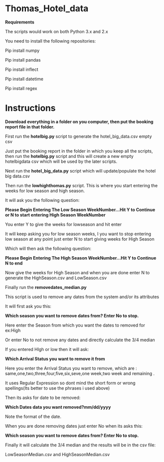 # Thomas_Hotel_data


**Requirements**

The scripts would work on both Python 3.x and 2.x

You need to install the following repositories:

Pip install numpy

Pip install pandas

Pip install inflect

Pip install datetime

Pip install regex

# Instructions

**Download everything in a folder on you computer, then put the booking report file in that  folder.**

First run the **hotelbig.py** script to generate the hotel\_big\_data.csv empty csv

Just put the booking report in the folder in which you keep all the scripts, then run the **hotelbig.py** script and this will create a new empty hotelbigdata csv which will be used by the later scripts.

Next run the **hotel\_big\_data.py** script which will update/populate the hotel big data.csv

Then run the **lowhighthomas.py** script. This is where you start entering the weeks for low season and high season.

It will ask you the following question:

**Please Begin Entering The Low Season WeekNumber...Hit Y to Continue or N to start entering High Season WeekNumber**

You enter Y to give the weeks for lowseason and hit enter

It will keep asking you for low season weeks, I you want to stop entering low season at any point just enter N to start giving weeks for High Season

Which will then ask the following question:

**Please Begin Entering The High Season WeekNumber...Hit Y to Continue  N to end**

Now give the weeks for High Season and when you are done enter N to generate the HighSeason.csv and LowSeason.csv

Finally run the **removedates\_median.py**

This script is used to remove any dates from the system and/or its attributes

It will first ask you this:

**Which season you want to remove dates from? Enter No to stop.**

Here enter the Season from which  you want the dates to removed for ex:High

Or enter No to not remove any dates and directly calculate the 3/4 median

If you entered HIgh or low then it will ask:

**Which Arrival Status you want to remove it from**

Here you enter the Arrival Status you want to remove, which are : same,one,two,three,four,five,six,seve,one week,two week and remaining .

It uses Regular Expression so dont mind the short form or wrong spellings(Its better to use the phrases i used above)

Then its asks for date to be removed:

**Which Dates data you want removed?mm/dd/yyyy**

Note the format of the date.

When you are done removing dates just enter No when its asks this:

**Which season you want to remove dates from? Enter No to stop.**

Finally it will calculate the 3/4 median and the results will be in the csv file:

LowSeasonMedian.csv and HighSeasonMedian.csv

